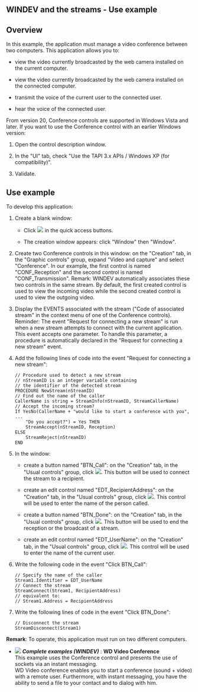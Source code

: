 


## WINDEV and the streams - Use example
			



<a name="NOTE1"></a>
<a name="NOTE1_1"></a>


## Overview
<a name="overview_ELTTEXTE000162"></a>
In this example, the application must manage a video conference between two computers. This application allows you to:

- view the video currently broadcasted by the web camera installed on the current computer.

- view the video currently broadcasted by the web camera installed on the connected computer.

- transmit the voice of the current user to the connected user.

- hear the voice of the connected user.




From version 20, Conference controls are supported in Windows Vista and later. If you want to use the Conference control with an earlier Windows version: 

1. Open the control description window. 

2. In the "UI" tab, check "Use the TAPI 3.x APIs / Windows XP (for compatibility)". 

3. Validate. 




<a name="NOTE2"></a>
<a name="NOTE2_1"></a>


## Use example
<a name="use_example_ELTTEXTE000186"></a>
To develop this application: 

1. Create a blank window: 

	- Click ![](https://doc.pcsoft.fr/en-US/images/image.awp?langid=3&name=ico_nouveau.gif) in the quick access buttons.

	- The creation window appears: click "Window" then "Window".




2. Create two Conference controls in this window: on the "Creation" tab, in the "Graphic controls" group, expand "Video and capture" and select "Conference". In our example, the first control is named "CONF_Reception" and the second control is named "CONF_Transmission".
	Remark: WINDEV automatically associates these two controls in the same stream. By default, the first created control is used to view the incoming video while the second created control is used to view the outgoing video.

3. Display the EVENTS associated with the stream ("Code of associated stream" in the context menu of one of the Conference controls).
	Reminder: The event "Request for connecting a new stream" is run when a new stream attempts to connect with the current application. This event accepts one parameter. To handle this parameter, a procedure is automatically declared in the "Request for connecting a new stream" event.

4. Add the following lines of code into the event "Request for connecting a new stream":
	
	```wl
	// Procedure used to detect a new stream 
	// nStreamID is an integer variable containing 
	// the identifier of the detected stream 
	PROCEDURE NewStream(nStreamID)  
	// Find out the name of the caller 
	CallerName is string = StreamInfo(nStreamID, StreamCallerName) 
	// Accept the incoming stream? 
	If YesNo(CallerName + "would like to start a conference with you", ...
		"Do you accept?") = Yes THEN
		StreamAccept(nStreamID, Reception) 
	ELSE     
		StreamReject(nStreamID) 
	END
	```


5. In the window:

	- create a button named "BTN_Call": on the "Creation" tab, in the "Usual controls" group, click ![](https://doc.pcsoft.fr/en-US/images/image.awp?langid=3&name=ico_bouton.gif). This button will be used to connect the stream to a recipient.

	- create an edit control named "EDT_RecipientAddress": on the "Creation" tab, in the "Usual controls" group, click ![](https://doc.pcsoft.fr/en-US/images/image.awp?langid=3&name=ico_saisie.gif). This control will be used to enter the name of the person called.

	- create a button named "BTN_Done": on the "Creation" tab, in the "Usual controls" group, click ![](https://doc.pcsoft.fr/en-US/images/image.awp?langid=3&name=ico_bouton.gif). This button will be used to end the reception or the broadcast of a stream.

	- create an edit control named "EDT_UserName": on the "Creation" tab, in the "Usual controls" group, click ![](https://doc.pcsoft.fr/en-US/images/image.awp?langid=3&name=ico_saisie.gif). This control will be used to enter the name of the current user.




6. Write the following code in the event "Click BTN_Call":
	
	```wl
	// Specify the name of the caller
	Stream1.Identifier = EDT_UserName 
	// Connect the stream 
	StreamConnect(Stream1, RecipientAddress) 
	// equivalent to: 
	// Stream1.Address = RecipientAddress
	```


7. Write the following lines of code in the event "Click BTN_Done":
	
	```wl
	// Disconnect the stream
	StreamDisconnect(Stream1)
	```





**Remark**: To operate, this application must run on two different computers.


- ![](https://doc.pcsoft.fr/en-US/images/image.awp?langid=3&name=WDVideoConference.gif) ***Complete examples (WINDEV)*** : **WD Video Conference** <br>This example uses the Conference control and presents the use of sockets via an instant messaging.<br>WD Video conference enables you to start a conference (sound + video) with a remote user. Furthermore, with instant messaging, you have the ability to send a file to your contact and to dialog with him.


